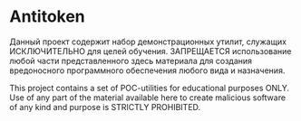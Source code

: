 Antitoken
=========

Данный проект содержит набор демонстрационных утилит, служащих ИСКЛЮЧИТЕЛЬНО для целей обучения. ЗАПРЕЩАЕТСЯ использование любой части представленного здесь материала для создания вредоносного программного обеспечения любого вида и назначения.


This project contains a set of POC-utilities for educational purposes ONLY. Use of any part of the material available here to create malicious software of any kind and purpose is STRICTLY PROHIBITED.

